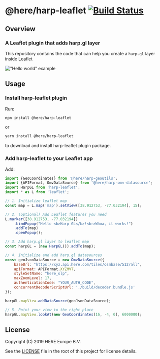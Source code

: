 # @here/harp-leaflet  [![Build Status](https://travis-ci.com/heremaps/harp-leaflet.svg?branch=master)](https://travis-ci.com/heremaps/harp-leaflet)

## Overview

### A Leaflet plugin that adds harp.gl layer

This repository contains the code that can help you create a `harp.gl` layer inside Leaflet

!["Hello world" example](docs/example.png)

## Usage

### Install harp-leaflet plugin

Run:

```sh
npm install @here/harp-leaflet
```
or

```sh
yarn install @here/harp-leaflet
```

to download and install harp-leaflet plugin package.

### Add harp-leaflet to your Leaflet app

Add:

```js
import {GeoCoordinates} from '@here/harp-geoutils';
import {APIFormat, OmvDataSource} from '@here/harp-omv-datasource';
import HarpGL from 'harp-leaflet';
import * as L from 'leaflet';

// 1. Initialize leaflet map
const map = L.map('map').setView([38.912753, -77.032194], 15);

// 2. (optional) Add Leaflet features you need
L.marker([38.912753, -77.032194])
    .bindPopup("Hello <b>Harp GL</b>!<br>Whoa, it works!")
    .addTo(map)
    .openPopup();

// 3. Add harp.gl layer to leaflet map
const harpGL = (new HarpGL()).addTo(map);

// 4. Initialize and add harp.gl datasources
const geoJsonDataSource = new OmvDataSource({
    baseUrl: "https://xyz.api.here.com/tiles/osmbase/512/all",
    apiFormat: APIFormat.XYZMVT,
    styleSetName: "here_olp",
    maxZoomLevel: 17,
    authenticationCode: "YOUR_AUTH_CODE",
    concurrentDecoderScriptUrl: './build/decoder.bundle.js'
});

harpGL.mapView.addDataSource(geoJsonDataSource);

// 5. Point your view to the right place
harpGL.mapView.lookAt(new GeoCoordinates(16, -4, 0), 6000000);
```

## License

Copyright (C) 2019 HERE Europe B.V.

See the [LICENSE](./LICENSE) file in the root of this project for license details.
